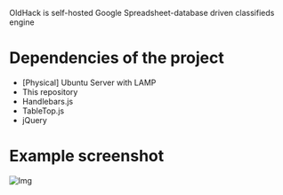 OldHack is self-hosted Google Spreadsheet-database driven classifieds engine

# Dependencies of the project
* [Physical] Ubuntu Server with LAMP
* This repository
* Handlebars.js
* TableTop.js
* jQuery

# Example screenshot
![Img](https://i.imgur.com/uXtd9EB.png)

